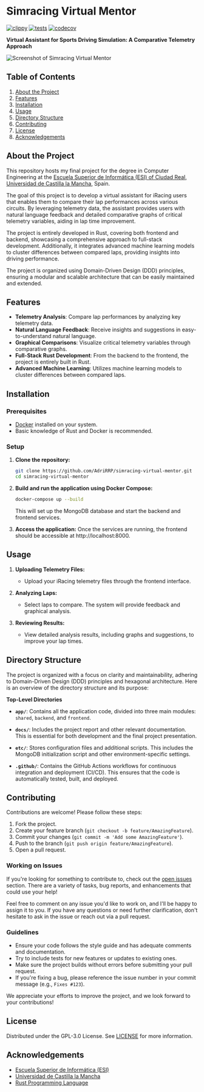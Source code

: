 # Simracing Virtual Mentor
[![clippy](https://github.com/AdriRRP/simracing-virtual-mentor/actions/workflows/clippy.yaml/badge.svg)](https://github.com/AdriRRP/simracing-virtual-mentor/actions/workflows/clippy.yaml) [![tests](https://github.com/AdriRRP/simracing-virtual-mentor/actions/workflows/tests.yaml/badge.svg)](https://github.com/AdriRRP/simracing-virtual-mentor/actions/workflows/tests.yaml) [![codecov](https://codecov.io/gh/AdriRRP/simracing-virtual-mentor/graph/badge.svg?token=EesiDPcxBF)](https://codecov.io/gh/AdriRRP/simracing-virtual-mentor)

**Virtual Assistant for Sports Driving Simulation: A Comparative Telemetry Approach**

![Screenshot of Simracing Virtual Mentor](./assets/screenshot.png)

## Table of Contents

1. [About the Project](#about-the-project)
2. [Features](#features)
3. [Installation](#installation)
4. [Usage](#usage)
5. [Directory Structure](#directory-structure)
6. [Contributing](#contributing)
7. [License](#license)
8. [Acknowledgements](#acknowledgements)

## About the Project

This repository hosts my final project for the degree in Computer Engineering at the [Escuela Superior de Informática (ESI) of Ciudad Real](https://esi.uclm.es), [Universidad de Castilla la Mancha](https://www.uclm.es), Spain.

The goal of this project is to develop a virtual assistant for iRacing users that enables them to compare their lap performances across various circuits. By leveraging telemetry data, the assistant provides users with natural language feedback and detailed comparative graphs of critical telemetry variables, aiding in lap time improvement.

The project is entirely developed in Rust, covering both frontend and backend, showcasing a comprehensive approach to full-stack development. Additionally, it integrates advanced machine learning models to cluster differences between compared laps, providing insights into driving performance.

The project is organized using Domain-Driven Design (DDD) principles, ensuring a modular and scalable architecture that can be easily maintained and extended.

## Features

- **Telemetry Analysis**: Compare lap performances by analyzing key telemetry data.
- **Natural Language Feedback**: Receive insights and suggestions in easy-to-understand natural language.
- **Graphical Comparisons**: Visualize critical telemetry variables through comparative graphs.
- **Full-Stack Rust Development**: From the backend to the frontend, the project is entirely built in Rust.
- **Advanced Machine Learning**: Utilizes machine learning models to cluster differences between compared laps.

## Installation

### Prerequisites

- [Docker](https://www.docker.com/get-started) installed on your system.
- Basic knowledge of Rust and Docker is recommended.

### Setup

1. **Clone the repository:**
    ```bash
    git clone https://github.com/AdriRRP/simracing-virtual-mentor.git
    cd simracing-virtual-mentor
    ```
2. **Build and run the application using Docker Compose:**
    ```bash
    docker-compose up --build
    ```
   This will set up the MongoDB database and start the backend and frontend services.

3. **Access the application:**
   Once the services are running, the frontend should be accessible at http://localhost:8000.

## Usage

1. **Uploading Telemetry Files:**
   - Upload your iRacing telemetry files through the frontend interface.

2. **Analyzing Laps:**
   - Select laps to compare. The system will provide feedback and graphical analysis.

3. **Reviewing Results:**
   - View detailed analysis results, including graphs and suggestions, to improve your lap times.

## Directory Structure

The project is organized with a focus on clarity and maintainability, adhering to Domain-Driven Design (DDD) principles and hexagonal architecture. Here is an overview of the directory structure and its purpose:

**Top-Level Directories**

- **`app/`**: Contains all the application code, divided into three main modules: `shared`, `backend`, and `frontend`.

- **`docs/`**: Includes the project report and other relevant documentation. This is essential for both development and the final project presentation.

- **`etc/`**: Stores configuration files and additional scripts. This includes the MongoDB initialization script and other environment-specific settings.

- **`.github/`**: Contains the GitHub Actions workflows for continuous integration and deployment (CI/CD). This ensures that the code is automatically tested, built, and deployed.



## Contributing

Contributions are welcome! Please follow these steps:

1. Fork the project.
2. Create your feature branch (`git checkout -b feature/AmazingFeature`).
3. Commit your changes (`git commit -m 'Add some AmazingFeature'`).
4. Push to the branch (`git push origin feature/AmazingFeature`).
5. Open a pull request.

### Working on Issues

If you're looking for something to contribute to, check out the [open issues](https://github.com/AdriRRP/simracing-virtual-mentor/issues) section. There are a variety of tasks, bug reports, and enhancements that could use your help!

Feel free to comment on any issue you'd like to work on, and I'll be happy to assign it to you. If you have any questions or need further clarification, don't hesitate to ask in the issue or reach out via a pull request.

### Guidelines

- Ensure your code follows the style guide and has adequate comments and documentation.
- Try to include tests for new features or updates to existing ones.
- Make sure the project builds without errors before submitting your pull request.
- If you're fixing a bug, please reference the issue number in your commit message (e.g., `Fixes #123`).

We appreciate your efforts to improve the project, and we look forward to your contributions!


## License

Distributed under the GPL-3.0 License. See [LICENSE](LICENSE) for more information.

## Acknowledgements

- [Escuela Superior de Informática (ESI)](https://esi.uclm.es)
- [Universidad de Castilla la Mancha](https://www.uclm.es)
- [Rust Programming Language](https://www.rust-lang.org)
